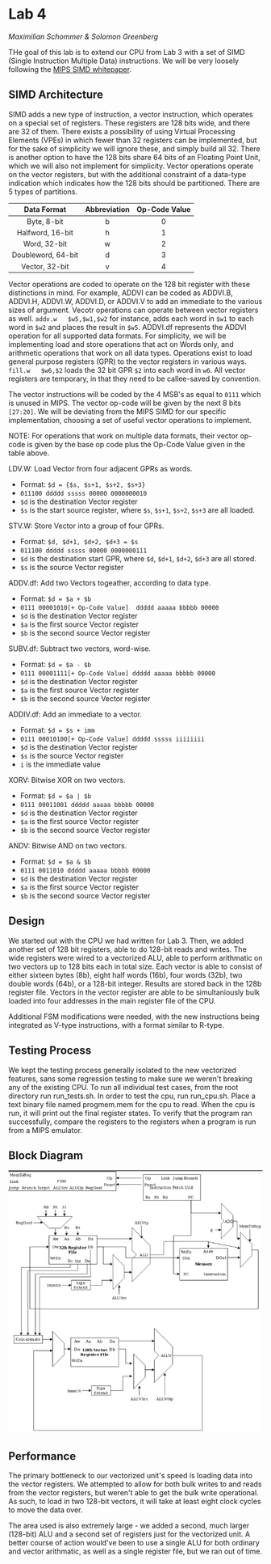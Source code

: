 Lab 4
===============
*Maximilian Schommer & Solomon Greenberg*


THe goal of this lab is to extend our CPU from Lab 3 with a set of SIMD (Single Instruction Multiple Data) instructions. We will be very loosely following the [MIPS SIMD whitepaper](https://s3-eu-west-1.amazonaws.com/downloads-mips/documents/MD00926-2B-MSA-WHT-01.03.pdf). 


## SIMD Architecture ##

SIMD adds a new type of instruction, a vector instruction, which operates on a special set of registers. These registers are 128 bits wide, and there are 32 of them. There exists a possibility of using Virtual Processing Elements (VPEs) in which fewer than 32 registers can be implemented, but for the sake of simplicity we will ignore these, and simply build all 32. There is another option to have the 128 bits share 64 bits of an Floating Point Unit, which we will also not implement for simplicity. Vector operations operate on the vector registers, but with the additional constraint of a data-type indication which indicates how the 128 bits should be partitioned. There are 5 types of partitions. 

| Data Format        | Abbreviation  |   Op-Code Value  |
| :----------------: |:-------------:|:----------------:|
| Byte, 8-bit        | b             | 0                |
| Halfword, 16-bit   | h             | 1                |
| Word, 32-bit       | w             | 2                |
| Doubleword, 64-bit | d             | 3                |
| Vector, 32-bit     | v             | 4                |

Vector operations are coded to operate on the 128 bit register with these distinctions in mind. For example, ADDVI can be coded as ADDVI.B, ADDVI.H, ADDVI.W, ADDVI.D, or ADDVI.V to add an immediate to the various sizes of argument. Vecotr operations can operate between vector registers as well. `addv.w   $w5,$w1,$w2` for instance, adds each word in `$w1` to each word in `$w2` and places the result in `$w5`. ADDVI.df represents the ADDVI operation for all supported data formats. For simplicity, we will be implementing load and store operations that act on Words only, and arithmetic operations that work on all data types. Operations exist to load general purpose registers (GPR) to the vector registers in various ways. `fill.w   $w6,$2` loads the 32 bit GPR `$2` into each word in `w6`. All vector registers are temporary, in that they need to be callee-saved by convention. 

The vector instructions will be coded by the 4 MSB's as equal to `0111` which is unused in MIPS. The vector op-code will be given by the next 8 bits `[27:20]`. We will be deviating from the MIPS SIMD for our specific implementation, choosing a set of useful vector operations to implement.

NOTE: For operations that work on multiple data formats, their vector op-code is given by the base op code plus the Op-Code Value given in the table above. 

LDV.W: Load Vector from four adjacent GPRs as words.

 - Format: `$d = {$s, $s+1, $s+2, $s+3}`     
 - `011100 ddddd sssss 00000 0000000010`    
 - `$d` is the destination Vector register     
 - `$s` is the start source register, where `$s`, `$s+1`, `$s+2`, `$s+3` are all
   loaded.
   
STV.W: Store Vector into a group of four GPRs.  

 - Format: `$d, $d+1, $d+2, $d+3 = $s`
 - `011100 ddddd sssss 00000 0000000111`
 - `$d` is the destination start GPR, where `$d`, `$d+1`, `$d+2`, `$d+3` are all stored.
 - `$s` is the source Vector register
  
ADDV.df: Add two Vectors togeather, according to data type.

 - Format: `$d = $a + $b`
 - `0111 00001010[+ Op-Code Value]  ddddd aaaaa bbbbb 00000`
 - `$d` is the destination Vector register
 - `$a` is the first source Vector register
 - `$b` is the second source Vector register

SUBV.df: Subtract two vectors, word-wise.

 - Format: `$d = $a - $b`
 - `0111 00001111[+ Op-Code Value] ddddd aaaaa bbbbb 00000`
 - `$d` is the destination Vector register
 - `$a` is the first source Vector register
 - `$b` is the second source Vector register

ADDIV.df: Add an immediate to a vector.

 - Format: `$d = $s + imm`
 - `0111 00010100[+ Op-Code Value] ddddd sssss iiiiiiii`
 - `$d` is the destination Vector register
 - `$s` is the source Vector register
 - `i` is the immediate value

XORV: Bitwise XOR on two vectors.

 - Format: `$d = $a | $b`
 - `0111 00011001 ddddd aaaaa bbbbb 00000`
 - `$d` is the destination Vector register
 - `$a` is the first source Vector register
 - `$b` is the second source Vector register

ANDV: Bitwise AND on two vectors.

 - Format: `$d = $a & $b`
 - `0111 0011010 ddddd aaaaa bbbbb 00000`
 - `$d` is the destination Vector register
 - `$a` is the first source Vector register
 - `$b` is the second source Vector register

## Design ##

We started out with the CPU we had written for Lab 3. Then, we added another set of 128 bit registers, able to do 128-bit reads and writes. The wide registers were wired to a vectorized ALU, able to perform arithmatic on two vectors up to 128 bits each in total size. Each vector is able to consist of either sixteen bytes (8b), eight half words (16b), four words (32b), two double words (64b), or a 128-bit integer. Results are stored back in the 128b register file. Vectors in the vector register are able to be simultaniously bulk loaded into four addresses in the main register file of the CPU. 

Additional FSM modifications were needed, with the new instructions being integrated as V-type instructions, with a format similar to R-type.

## Testing Process ##
We kept the testing process generally isolated to the new vectorized features, sans some regression testing to make sure we weren't breaking any of the existing CPU. To run all individual test cases, from the root directory run run_tests.sh. In order to test the cpu, run run_cpu.sh. Place a text binary file named progmem.mem for the cpu to read. When the cpu is run, it will print out the final register states. To verify that the program ran successfully, compare the registers to the registers when a program is run from a MIPS emulator. 

## Block Diagram ##
![diagram]( blockdiagram.png "Logo Title Text 1")

## Performance ##

The primary bottleneck to our vectorized unit's speed is loading data into the vector registers. We attempted to allow for both bulk writes to and reads from the vector registers, but weren't able to get the bulk write operational. As such, to load in two 128-bit vectors, it will take at least eight clock cycles to move the data over. 

The area used is also extremely large - we added a second, much larger (128-bit) ALU and a second set of registers just for the vectorized unit. A better course of action would've been to use a single ALU for both ordinary and vector arithmatic, as well as a single register file, but we ran out of time.

